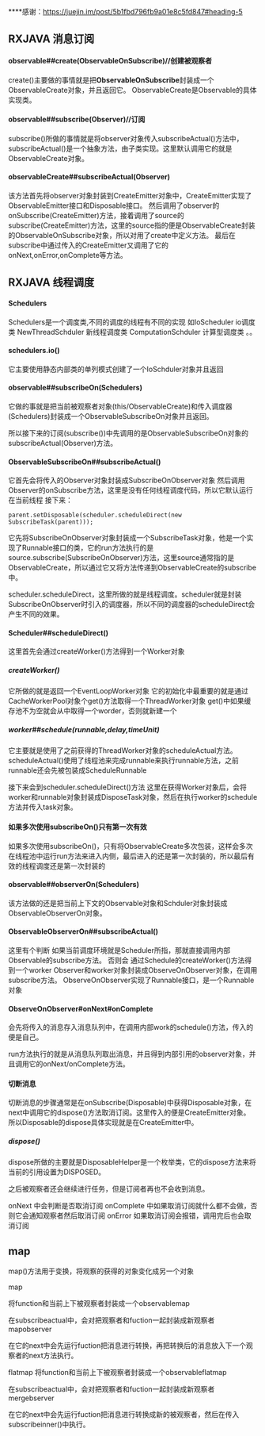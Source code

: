 ****感谢：https://juejin.im/post/5b1fbd796fb9a01e8c5fd847#heading-5
## RXJAVA 消息订阅
#### observable##create(ObservableOnSubscribe)//创建被观察者
create()主要做的事情就是把**ObservableOnSubscribe**封装成一个ObservableCreate对象，并且返回它。
ObservableCreate是Observable的具体实现类。
#### observable##subscribe(Observer)//订阅
subscribe()所做的事情就是将observer对象传入subscribeActual()方法中，subscribeActual()是一个抽象方法，由子类实现。这里默认调用它的就是ObservableCreate对象。
#### observableCreate##subscribeActual(Observer)
该方法首先将observer对象封装到CreateEmitter对象中，CreateEmitter实现了ObservableEmitter接口和Disposable接口。
然后调用了observer的onSubscribe(CreateEmitter)方法，接着调用了source的subscribe(CreateEmitter)方法，这里的source指的便是ObservableCreate封装的ObservableOnSubscribe对象，所以对用了create中定义方法。
最后在subscribe中通过传入的CreateEmitter又调用了它的onNext,onError,onComplete等方法。
## RXJAVA 线程调度
#### Schedulers
Schedulers是一个调度类,不同的调度的线程有不同的实现
如IoScheduler io调度类
NewThreadSchduler 新线程调度类
ComputationSchduler 计算型调度类
。。
#### schedulers.io()
它主要使用静态内部类的单列模式创建了一个IoSchduler对象并且返回
#### observable##subscribeOn(Schedulers)
它做的事就是把当前被观察者对象(this/ObservableCreate)和传入调度器(Schedulers)封装成一个ObservableSubscribeOn对象并且返回。

所以接下来的订阅(subscribe())中先调用的是ObservableSubscribeOn对象的subscribeActual(Observer)方法。
#### ObservableSubscribeOn##subscribeActual()
它首先会将传入的Observer对象封装成SubscribeOnObserver对象
然后调用Observer的onSubscribe方法，这里是没有任何线程调度代码，所以它默认运行在当前线程
接下来：
```
parent.setDisposable(scheduler.scheduleDirect(new SubscribeTask(parent)));
```
它先将SubscribeOnObserver对象封装成一个SubscribeTask对象，他是一个实现了Runnable接口的类，它的run方法执行的是source.subscribe(SubscribeOnObserver)方法，这里source通常指的是ObservableCreate，所以通过它又将方法传递到ObservableCreate的subscribe中。

scheduler.scheduleDirect，这里所做的就是线程调度。scheduler就是封装SubscribeOnObserver时引入的调度器，所以不同的调度器的scheduleDirect会产生不同的效果。
#### Scheduler##scheduleDirect()
这里首先会通过createWorker()方法得到一个Worker对象
##### createWorker()
它所做的就是返回一个EventLoopWorker对象
它的初始化中最重要的就是通过CacheWorkerPool对象个get()方法取得一个ThreadWorker对象
get()中如果缓存池不为空就会从中取得一个worder，否则就新建一个

##### worker##schedule(runnable,delay,timeUnit)
它主要就是使用了之前获得的ThreadWorker对象的scheduleActual方法。
scheduleActual()使用了线程池来完成runnable来执行runnable方法，之前runnable还会先被包装成ScheduleRunnable

接下来会到scheduler.scheduleDirect()方法
这里在获得Worker对象后，会将worker和runnable对象封装成DisposeTask对象，然后在执行worker的schedule方法并传入task对象。

#### 如果多次使用subscribeOn()只有第一次有效
如果多次使用subscribeOn()，只有将ObservableCreate多次包装，这样会多次在线程池中运行run方法来进入内侧，最后进入的还是第一次封装的，所以最后有效的线程调度还是第一次封装的

#### observable##observerOn(Schedulers)
该方法做的还是把当前上下文的Observable对象和Schduler对象封装成ObservableObserverOn对象。

#### ObservableObserverOn##subscribeActual()
这里有个判断
如果当前调度环境就是Scheduler所指，那就直接调用内部Observable的subscribe方法。
否则会
通过Schedule的createWorker()方法得到一个worker
Observer和worker对象封装成ObserveOnObserver对象，在调用subscribe方法。
ObserveOnObserver实现了Runnable接口，是一个Runnable对象
#### ObserveOnObserver#onNext#onComplete
会先将传入的消息存入消息队列中，在调用内部work的schedule()方法，传入的便是自己。

run方法执行的就是从消息队列取出消息，并且得到内部引用的observer对象，并且调用它的onNext/onComplete方法。

#### 切断消息
切断消息的步骤通常是在onSubscribe(Disposable)中获得Disposable对象，在next中调用它的dispose()方法取消订阅。这里传入的便是CreateEmitter对象。
所以Disposable的dispose具体实现就是在CreateEmitter中。
##### dispose()
dispose所做的主要就是DisposableHelper是一个枚举类，它的dispose方法来将当前的引用设置为DISPOSED。

之后被观察者还会继续进行任务，但是订阅者再也不会收到消息。

onNext 中会判断是否取消订阅
onComplete 中如果取消订阅就什么都不会做，否则它会通知观察者然后取消订阅
onError 如果取消订阅会报错，调用完后也会取消订阅

## map
map()方法用于变换，将观察的获得的对象变化成另一个对象

map

将function和当前上下被观察者封装成一个observablemap

在subscribeactual中，会对把观察者和fuction一起封装成新观察者mapobserver

在它的next中会先运行fuction把消息进行转换，再把转换后的消息放入下一个观察者的next方法执行。

flatmap
将function和当前上下被观察者封装成一个observableflatmap

在subscribeactual中，会对把观察者和fuction一起封装成新观察者mergebserver

在它的next中会先运行fuction把消息进行转换成新的被观察者，然后在传入subscribeinner()中执行。
